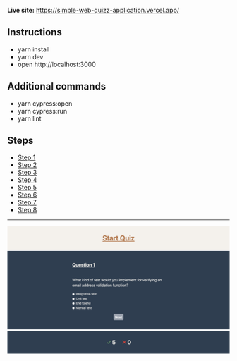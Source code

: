 **Live site:** https://simple-web-quizz-application.vercel.app/

## Instructions
* yarn install
* yarn dev
* open http://localhost:3000
## Additional commands
* yarn cypress:open
* yarn cypress:run
* yarn lint
## Steps
* [Step 1](https://github.com/jonnygamba/simple-web-quizz-application/pull/1)
* [Step 2](https://github.com/jonnygamba/simple-web-quizz-application/pull/2)
* [Step 3](https://github.com/jonnygamba/simple-web-quizz-application/pull/3)
* [Step 4](https://github.com/jonnygamba/simple-web-quizz-application/pull/4)
* [Step 5](https://github.com/jonnygamba/simple-web-quizz-application/pull/5)
* [Step 6](https://github.com/jonnygamba/simple-web-quizz-application/pull/6)
* [Step 7](https://github.com/jonnygamba/simple-web-quizz-application/pull/7)
* [Step 8](https://github.com/jonnygamba/simple-web-quizz-application/pull/8)


---

![](./home.png)
![](./question-1.png)
![](./answers.png)
